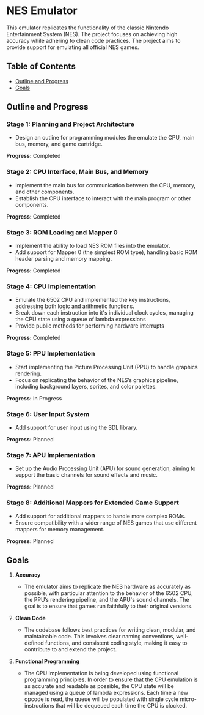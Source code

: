 # NES Emulator

This emulator replicates the functionality of the classic Nintendo Entertainment System (NES). The project focuses on achieving high accuracy while adhering to clean code practices. The project aims to provide support for emulating all official NES games.

## Table of Contents
- [Outline and Progress](#outline-and-progress)
- [Goals](#goals)

## Outline and Progress

### Stage 1: Planning and Project Architecture
- Design an outline for programming modules the emulate the CPU, main bus, memory, and game cartridge.

**Progress:** Completed

### Stage 2: CPU Interface, Main Bus, and Memory
- Implement the main bus for communication between the CPU, memory, and other components.
- Establish the CPU interface to interact with the main program or other components.

**Progress:** Completed

### Stage 3: ROM Loading and Mapper 0
- Implement the ability to load NES ROM files into the emulator.
- Add support for Mapper 0 (the simplest ROM type), handling basic ROM header parsing and memory mapping.

**Progress:** Completed

### Stage 4: CPU Implementation
- Emulate the 6502 CPU and implemented the key instructions, addressing both logic and arithmetic functions.
- Break down each instruction into it's individual clock cycles, managing the CPU state using a queue of lambda expressions
- Provide public methods for performing hardware interrupts
  
**Progress:** Completed

### Stage 5: PPU Implementation
- Start implementing the Picture Processing Unit (PPU) to handle graphics rendering.
- Focus on replicating the behavior of the NES’s graphics pipeline, including background layers, sprites, and color palettes.

**Progress:** In Progress

### Stage 6: User Input System
- Add support for user input using the SDL library.

**Progress:** Planned

### Stage 7: APU Implementation
- Set up the Audio Processing Unit (APU) for sound generation, aiming to support the basic channels for sound effects and music.

**Progress:** Planned

### Stage 8: Additional Mappers for Extended Game Support
- Add support for additional mappers to handle more complex ROMs.
- Ensure compatibility with a wider range of NES games that use different mappers for memory management.

**Progress:** Planned

## Goals

1. **Accuracy**
   - The emulator aims to replicate the NES hardware as accurately as possible, with particular attention to the behavior of the 6502 CPU, the PPU’s rendering pipeline, and the APU's sound channels. The goal is to ensure that games run faithfully to their original versions.

2. **Clean Code**
   - The codebase follows best practices for writing clean, modular, and maintainable code. This involves clear naming conventions, well-defined functions, and consistent coding style, making it easy to contribute to and extend the project.

3. **Functional Programming**
   - The CPU implementation is being developed using functional programming principles. In order to ensure that the CPU emulation is as accurate and readable as possible, the CPU state will be managed using a queue of lambda expressions. Each time a new opcode is read, the queue will be populated with single cycle micro-instructions that will be dequeued each time the CPU is clocked.
